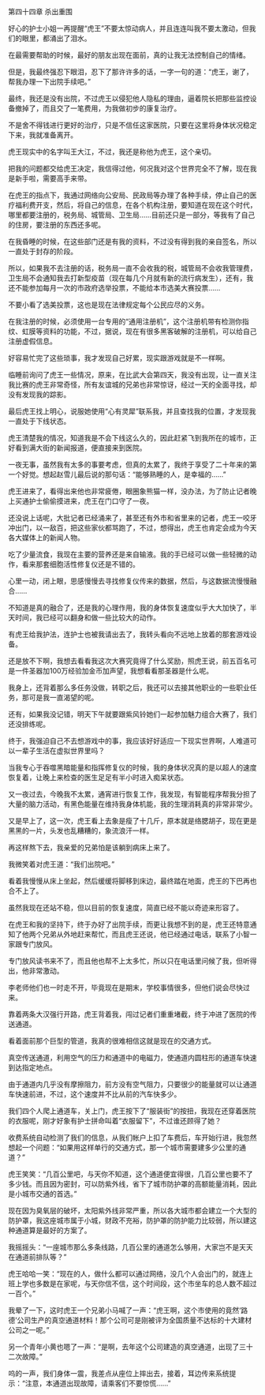第四十四章 杀出重围


好心的护士小姐一再提醒“虎王”不要太惊动病人，并且连连叫我不要太激动，但我们的眼里，都涌出了泪水。

在最需要帮助的时候，最好的朋友出现在面前，真的让我无法控制自己的情绪。

但是，我最终强忍下眼泪，忍下了那许许多的话，一字一句的道：“虎王，谢了，帮我办理一下出院手续吧。”

最终，我还是没有出院，不过虎王以侵犯他人隐私的理由，逼着院长把那些监控设备撤掉了，而且交了一笔费用，为我做初步的康复治疗。

不是舍不得钱进行更好的治疗，只是不信任这家医院，只要在这里将身体状况稳定下来，我就准备离开。

虎王现实中的名字叫王大江，不过，我还是称他为虎王，这个亲切。

把我的问题都交给虎王决定，我信得过他，何况我对这个世界完全不了解，现在我是新手啦，需要高手来带。

在虎王的指点下，我通过网络向公安局、民政局等办理了各种手续，停止自己的医疗福利费开支，然后，将自己的信息，在各个机构注册，要知道在现在这个时代，哪里都要注册的，税务局、城管局、卫生局……目前还只是一部分，等我有了自己的住房，要注册的东西还多呢。

在我昏睡的时候，在这些部门还是有我的资料，不过没有得到我的亲自签名，所以一直处于封存的阶段。

所以，如果我不去注册的话，税务局一直不会收我的税，城管局不会收我管理费，卫生局不会通知我去打新型疫苗（现在每几个月就有新的流行病发生），还有，我还不能参加每月一次的市政府选举投票，不能给本市选美大赛投票……

不要小看了选美投票，这也是现在法律规定每个公民应尽的义务。

在我注册的时候，必须使用一台专用的“通用注册机”，这个注册机带有检测你指纹、虹膜等资料的功能，不过，据说，现在有很多黑客破解的注册机，可以给自己注册虚假信息。

好容易忙完了这些琐事，我才发现自己好累，现实跟游戏就是不一样啊。

临睡前询问了虎王一些情况，原来，在比武大会第四天，我没有出现，让一直关注我比赛的虎王非常奇怪，所有友谊城的兄弟也非常惊讶，经过一天的全面寻找，却没有发现我的踪影。

最后虎王找上明心，说服她使用“心有灵犀”联系我，并且查找我的位置，才发现我一直处于下线状态。

虎王清楚我的情况，知道我是不会下线这么久的，因此赶紧飞到我所在的城市，正好看到满大街的新闻报道，便直接来到医院。

一夜无事，虽然我有太多的事要考虑，但真的太累了，我终于享受了二十年来的第一个好觉。想起赵雪儿最后说的那句话：“能够熟睡的人，是幸福的……”

虎王进来了，看得出来他也非常疲倦，眼圈象熊猫一样，没办法，为了防止记者晚上买通护士偷偷摸进来，虎王在门口守了一夜。

还没说上话呢，大批记者已经涌来了，甚至还有外市和省里来的记者，虎王一咬牙冲出门，以一敌百，把这些家伙都骂跑了，不过，想得出，虎王也肯定会成为今天各大媒体上的新闻人物。

吃了少量流食，我现在主要的营养还是来自输液。我的手已经可以做一些轻微的动作，看来那套细胞活性修复仪还是不错的。

心里一动，闭上眼，思感慢慢去寻找修复仪传来的数据，然后，与这数据流慢慢融合……

不知道是真的融合了，还是我的心理作用，我的身体恢复速度似乎大大加快了，半天时间，我已经可以翻身和做一些比较大的动作。

有虎王给我护法，连护士也被我请出去了，我转头看向不远地上放着的那套游戏设备。

还是放不下啊，我想去看看我这次大赛究竟得了什么奖励，照虎王说，前五百名可是一件圣器加100万经验加金币加声望，我想看看那圣器是什么呢。

我身上，还背着那么多任务没做，转职之后，我还可以去接其他职业的一些职业任务，那可是我一直渴望的呢。

还有，如果我没记错，明天下午就要跟紫风铃她们一起参加魅力组合大赛了，我们还没排练呢。

终于，我强迫自己不去想游戏中的事，我应该好好适应一下现实世界啊，人难道可以一辈子生活在虚拟世界里吗？

当我专心于吞噬黑暗能量和指挥修复仪的时候，我的身体状况真的是以超人的速度恢复着，让晚上来检查的医生足足有半小时进入痴呆状态。

又一夜过去，今晚我不太累，通宵进行恢复工作，我发现，有智能程序帮我分担了大量的脑力活动，有黑色能量在维持我身体机能，我的生理消耗真的非常非常少。

又是早上了，这一次，虎王看上去象是瘦了十几斤，原本就是络腮胡子，现在更是黑黑的一片，头发也乱糟糟的，象流浪汗一样。

再这样熬下去，我亲爱的兄弟怕是该躺到病床上来了。

我微笑着对虎王道：“我们出院吧。”

看着我慢慢从床上坐起，然后缓缓将脚移到床边，最终踏在地面，虎王的下巴再也合不上了。

虽然我现在还站不稳，但以目前的恢复速度，简直已经不能以奇迹来形容了。

在虎王和我的坚持下，终于办好了出院手续，而更让我想不到的是，虎王还特意通知了他两个兄弟从外地赶来帮忙，而且虎王还说，他已经通过电话，联系了小智一家跟专门放风。

专门放风读书来不了，而且他也帮不上太多忙，所以只在电话里问候了我，但听得出，他非常激动。

李老师他们也一时走不开，毕竟现在是期末，学校事情很多，但他们说会尽快过来。

靠着两条大汉强行开路，虎王背着我，闯过记者们重重堵截，终于冲进了医院的传送通道。

看着面前那个巨型的管道，我真的很难相信这就是现在的交通方式。

真空传送通道，利用空气的压力和通道中的电磁力，使通道内圆柱形的通道车快速到达指定地点。

由于通道内几乎没有摩擦阻力，前方没有空气阻力，只要很少的能量就可以让通道车快速前进，不过，这个速度并不比从前的汽车快多少。

我们四个人爬上通道车，关上门，虎王按下了“服装街”的按扭，我现在还穿着医院的衣服呢，刚才好象有护士拼命叫着“衣服留下”，不过谁还顾得了她？

收费系统自动检测了我们的信息，从我们帐户上扣了车费后，车开始行进，我忽然想起一个问题：“如果用这样单行的交通方式，那一个城市需要建多少公里的通道？”

虎王笑笑：“几百公里吧，与天你不知道，这个通道便宜得很，几百公里也要不了多少钱。而且因为密封，可以防紫外线，省下了城市防护罩的高额能量消耗，因此是小城市交通的首选。”

现在因为臭氧层的破坏，太阳紫外线非常严重，所以各大城市都会建立一个大型的防护罩，我这座城市属于小城，财政不充裕，防护罩的防护能力比较弱，所以建这种通道算是最好的方案了。

我摇摇头：“一座城市那么多条线路，几百公里的通道怎么够用，大家岂不是天天在通道前排队等？”

虎王哈哈一笑：“现在的人，做什么都可以通过网络，没几个人会出门的，就连上班上学也多数是在家呢，与天你信不信，这个时间段，这个市坐车的总人数不超过一百个。”

我晕了一下，这时虎王一个兄弟小马喊了一声：“虎王啊，这个市使用的竟然‘路德’公司生产的真空通道材料！那个公司可是刚被评为全国质量不达标的十大建材公司之一呢。”

另一个青年小黄也嗯了一声：“是啊，去年这个公司建造的真空通道，出现了三十二次故障。”

呜的一声，我们身体一震，我差点从座位上摔出去，接着，耳边传来系统提示：“注意，本通道出现故障，请乘客们不要惊慌……”





